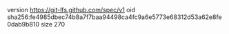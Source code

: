 version https://git-lfs.github.com/spec/v1
oid sha256:fe4985dbec74b8a7f7baa94498ca4fc9a6e5773e68312d53a62e8fe0dab9b810
size 270

